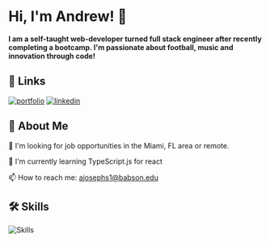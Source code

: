 
# Hi, I'm Andrew! 👋

**I am a self-taught web-developer turned full stack engineer after recently completing a bootcamp. I'm passionate about football, music and innovation through code!**


## 🔗 Links
[![portfolio](https://img.shields.io/badge/my_portfolio-000?style=for-the-badge&logo=ko-fi&logoColor=white)](https://ajosephs1.github.io/)
[![linkedin](https://img.shields.io/badge/linkedin-0A66C2?style=for-the-badge&logo=linkedin&logoColor=white)](https://www.linkedin.com/in/andrewjosephs1/)


## 🚀 About Me
🔎 I'm looking for job opportunities in the Miami, FL area or remote.

🧠 I'm currently learning TypeScript.js for react 

📫 How to reach me: ajosephs1@babson.edu


## 🛠 Skills
![Skills](https://skillicons.dev/icons?i=ts,html,css,sass,js,react,nodejs,express,astro,mysql,git,postman,jest,vscode)

